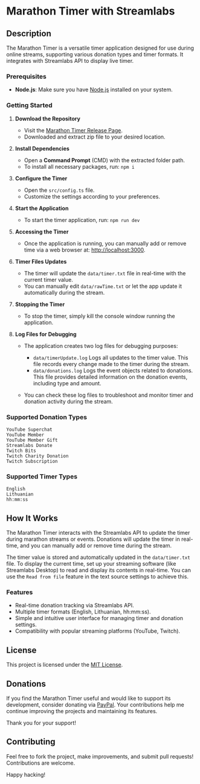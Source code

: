 # Marathon Timer with Streamlabs

## Description

The Marathon Timer is a versatile timer application designed for use during online streams, supporting various donation types and timer formats. It integrates with Streamlabs API to display live timer.

### Prerequisites

- **Node.js**: Make sure you have [Node.js](https://nodejs.org/dist/v20.16.0/node-v20.16.0-x64.msi) installed on your system.

### Getting Started

1. **Download the Repository**

   - Visit the [Marathon Timer Release Page](https://github.com/Vajkis/marathon-timer/releases/latest).
   - Downloaded and extract zip file to your desired location.

2. **Install Dependencies**

   - Open a **Command Prompt** (CMD) with the extracted folder path.
   - To install all necessary packages, run: `npm i`

3. **Configure the Timer**

   - Open the `src/config.ts` file.
   - Customize the settings according to your preferences.

4. **Start the Application**

   - To start the timer application, run: `npm run dev`

5. **Accessing the Timer**

   - Once the application is running, you can manually add or remove time via a web browser at: [http://localhost:3000](http://localhost:3000).

6. **Timer Files Updates**

   - The timer will update the `data/timer.txt` file in real-time with the current timer value.
   - You can manually edit `data/rawTime.txt` or let the app update it automatically during the stream.

7. **Stopping the Timer**

   - To stop the timer, simply kill the console window running the application.

8. **Log Files for Debugging**

   - The application creates two log files for debugging purposes:

     - `data/timerUpdate.log` Logs all updates to the timer value. This file records every change made to the timer during the stream.
     - `data/donations.log` Logs the event objects related to donations. This file provides detailed information on the donation events, including type and amount.

   - You can check these log files to troubleshoot and monitor timer and donation activity during the stream.

### Supported Donation Types

```
YouTube Superchat
YouTube Member
YouTube Member Gift
Streamlabs Donate
Twitch Bits
Twitch Charity Donation
Twitch Subscription
```

### Supported Timer Types

```
English
Lithuanian
hh:mm:ss
```

## How It Works

The Marathon Timer interacts with the Streamlabs API to update the timer during marathon streams or events. Donations will update the timer in real-time, and you can manually add or remove time during the stream.

The timer value is stored and automatically updated in the `data/timer.txt` file. To display the current time, set up your streaming software (like Streamlabs Desktop) to read and display its contents in real-time. You can use the `Read from file` feature in the text source settings to achieve this.

### Features

- Real-time donation tracking via Streamlabs API.
- Multiple timer formats (English, Lithuanian, hh:mm:ss).
- Simple and intuitive user interface for managing timer and donation settings.
- Compatibility with popular streaming platforms (YouTube, Twitch).

## License

This project is licensed under the [MIT License](LICENSE).

## Donations

If you find the Marathon Timer useful and would like to support its development, consider donating via [PayPal](https://www.paypal.com/donate/?hosted_button_id=UT5NEX6JVGDBW/). Your contributions help me continue improving the projects and maintaining its features.

Thank you for your support!

## Contributing

Feel free to fork the project, make improvements, and submit pull requests! Contributions are welcome.

Happy hacking!
